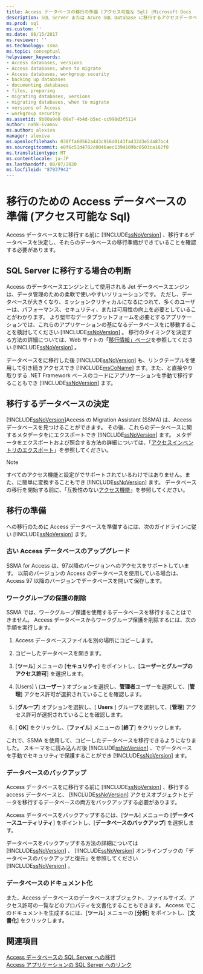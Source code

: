 ```yaml
---
title: Access データベースの移行の準備 (アクセス可能な Sql) |Microsoft Docs
description: SQL Server または Azure SQL Database に移行するアクセスデータベースを特定し、それらのデータベースを移行する準備ができていることを確認する方法について説明します。
ms.prod: sql
ms.custom: ''
ms.date: 08/15/2017
ms.reviewer: ''
ms.technology: ssma
ms.topic: conceptual
helpviewer_keywords:
- Access databases, versions
- Access databases, when to migrate
- Access databases, workgroup security
- backing up databases
- documenting databases
- files, preparing
- migrating databases, versions
- migrating databases, when to migrate
- versions of Access
- workgroup security
ms.assetid: 9b80a9e0-08e7-4b4d-b5ec-cc998d3f5114
author: nahk-ivanov
ms.author: alexiva
manager: alexiva
ms.openlocfilehash: 038ffa60562a443c916d0143fa432d3e5da87bc4
ms.sourcegitcommit: e8f6c51d4702c0046aec1394109bc0503ca182f0
ms.translationtype: MT
ms.contentlocale: ja-JP
ms.lasthandoff: 08/07/2020
ms.locfileid: "87937942"
---
```

# <a name="preparing-access-databases-for-migration-accesstosql"></a>移行のための Access データベースの準備 (アクセス可能な Sql)
Access データベースをに移行する前に [!INCLUDE[ssNoVersion](../../includes/ssnoversion-md.md)] 、移行するデータベースを決定し、それらのデータベースの移行準備ができていることを確認する必要があります。  
  
## <a name="determining-when-to-migrate-to-sql-server"></a>SQL Server に移行する場合の判断  
Access のデータベースエンジンとして使用される Jet データベースエンジンは、データ管理のための柔軟で使いやすいソリューションです。 ただし、データベースが大きくなり、ミッションクリティカルになるにつれて、多くのユーザーは、パフォーマンス、セキュリティ、または可用性の向上を必要としていることがわかります。 より堅牢なデータプラットフォームを必要とするアプリケーションでは、これらのアプリケーションの基になるデータベースをに移動することを検討してください [!INCLUDE[ssNoVersion](../../includes/ssnoversion-md.md)] 。 移行のタイミングを決定する方法の詳細については、Web サイトの「[移行情報」ページ](https://go.microsoft.com/fwlink/?LinkId=68571)を参照してください [!INCLUDE[ssNoVersion](../../includes/ssnoversion-md.md)] 。  
  
データベースをに移行した後 [!INCLUDE[ssNoVersion](../../includes/ssnoversion-md.md)] も、リンクテーブルを使用して引き続きアクセスでき [!INCLUDE[msCoName](../../includes/msconame_md.md)] ます。また、と直接やり取りする .NET Framework ベースのコードにアプリケーションを手動で移行することもでき [!INCLUDE[ssNoVersion](../../includes/ssnoversion-md.md)] ます。  
  
## <a name="determining-which-databases-to-migrate"></a>移行するデータベースの決定  
[!INCLUDE[ssNoVersion](../../includes/ssnoversion-md.md)]Access の Migration Assistant (SSMA) は、Access データベースを見つけることができます。 その後、これらのデータベースに関するメタデータをにエクスポートでき [!INCLUDE[ssNoVersion](../../includes/ssnoversion-md.md)] ます。 メタデータをエクスポートおよび照会する方法の詳細については、「[アクセスインベントリのエクスポート](exporting-an-access-inventory-accesstosql.md)」を参照してください。  

   > [!NOTE]
   > すべてのアクセス機能と設定がでサポートされているわけではありません。また、に簡単に変換することもでき [!INCLUDE[ssNoVersion](../../includes/ssnoversion-md.md)] ます。 データベースの移行を開始する前に、「互換性のない[アクセス機能](incompatible-access-features-accesstosql.md)」を参照してください。
  
## <a name="preparing-for-migration"></a>移行の準備  
への移行のために Access データベースを準備するには、次のガイドラインに従い [!INCLUDE[ssNoVersion](../../includes/ssnoversion-md.md)] ます。  
  
### <a name="upgrading-older-access-databases"></a>古い Access データベースのアップグレード  
SSMA for Access は、97以降のバージョンへのアクセスをサポートしています。 以前のバージョンの Access のデータベースを使用している場合は、Access 97 以降のバージョンでデータベースを開いて保存します。  
  
### <a name="removing-workgroup-protection"></a>ワークグループの保護の削除  
SSMA では、ワークグループ保護を使用するデータベースを移行することはできません。 Access データベースからワークグループ保護を削除するには、次の手順を実行します。  
  
1.  Access データベースファイルを別の場所にコピーします。  
  
2.  コピーしたデータベースを開きます。  
  
3.  [**ツール**] メニューの [**セキュリティ**] をポイントし、[**ユーザーとグループのアクセス許可**] を選択します。  
  
4.  [Users] \ (**ユーザー** \) オプションを選択し、**管理者**ユーザーを選択して、[**管理**] アクセス許可が選択されていることを確認します。  
  
5.  [**グループ**] オプションを選択し、[ **Users** ] グループを選択して、[**管理**] アクセス許可が選択されていることを確認します。  
  
6.  [ **OK**] をクリックし、[**ファイル**] メニューの [**終了**] をクリックします。  
  
これで、SSMA を使用して、コピーしたデータベースを移行できるようになりました。 スキーマをに読み込んだ後 [!INCLUDE[ssNoVersion](../../includes/ssnoversion-md.md)] 、でデータベースを手動でセキュリティで保護することができ [!INCLUDE[ssNoVersion](../../includes/ssnoversion-md.md)] ます。  
  
### <a name="backing-up-databases"></a>データベースのバックアップ  
Access データベースをに移行する前に [!INCLUDE[ssNoVersion](../../includes/ssnoversion-md.md)] 、移行する access データベースと、 [!INCLUDE[ssNoVersion](../../includes/ssnoversion-md.md)] アクセスオブジェクトとデータを移行するデータベースの両方をバックアップする必要があります。  
  
Access データベースをバックアップするには、[**ツール**] メニューの [**データベースユーティリティ**] をポイントし、[**データベースのバックアップ**] を選択します。  
  
データベースをバックアップする方法の詳細については [!INCLUDE[ssNoVersion](../../includes/ssnoversion-md.md)] 、 [!INCLUDE[ssNoVersion](../../includes/ssnoversion-md.md)] オンラインブックの「データベースのバックアップと復元」を参照してください [!INCLUDE[ssNoVersion](../../includes/ssnoversion-md.md)] 。  
  
### <a name="documenting-databases"></a>データベースのドキュメント化  
また、Access データベースのデータベースオブジェクト、ファイルサイズ、アクセス許可の一覧などのプロパティを文書化することもできます。 Access でこのドキュメントを生成するには、[**ツール**] メニューの [**分析**] をポイントし、[**文書化**] をクリックします。  
  
## <a name="see-also"></a>関連項目  
[Access データベースの SQL Server への移行](migrating-access-databases-to-sql-server-azure-sql-db-accesstosql.md)  
[Access アプリケーションの SQL Server へのリンク](linking-access-applications-to-sql-server-azure-sql-db-accesstosql.md)
